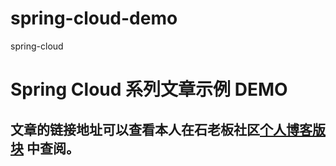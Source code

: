 # spring-cloud-demo
spring-cloud

# Spring Cloud 系列文章示例 DEMO
## 文章的链接地址可以查看本人在石老板社区[个人博客版块](http://www.ithere.net/kirago) 中查阅。
